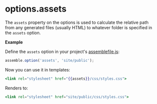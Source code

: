 # options.assets

The `assets` property on the options is used to calculate the relative path from any generated files (usually HTML) to whatever folder is specified in the `assets` option. 

**Example**

Define the `assets` option in your project's [assemblefile.js](./assemblefile.md):

```js
assemble.option('assets', 'site/public');
```

Now you can use it in templates:

```handlebars
<link rel="stylesheet" href="{{assets}}/css/styles.css">
```

Renders to:

```handlebars
<link rel="stylesheet" href="site/public/css/styles.css">
```
